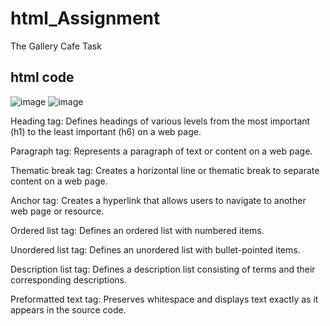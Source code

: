 # html_Assignment
The Gallery Cafe Task

## html code

![image](https://github.com/sanketmahadik191/html_Assignment/assets/125791466/a11729fb-bcff-4406-9097-c61702bc0ebf)
![image](https://github.com/sanketmahadik191/html_Assignment/assets/125791466/1f78ff3f-03ab-43a6-a977-7064f82c1cbd)

Heading tag:  Defines headings of various levels from the most important (h1) to the least important (h6) on a web page.

Paragraph tag:  Represents a paragraph of text or content on a web page.

Thematic break tag: Creates a horizontal line or thematic break to separate content on a web page.

Anchor tag: Creates a hyperlink that allows users to navigate to another web page or resource.

Ordered list tag: Defines an ordered list with numbered items.

Unordered list tag: Defines an unordered list with bullet-pointed items.

Description list tag: Defines a description list consisting of terms and their corresponding descriptions.

Preformatted text tag: Preserves whitespace and displays text exactly as it appears in the source code.

